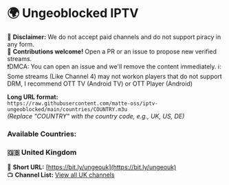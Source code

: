 # 🌍 Ungeoblocked IPTV  

🚫 **Disclaimer:** We do not accept paid channels and do not support piracy in any form.  
🤝 **Contributions welcome!** Open a PR or an issue to propose new verified streams.  
❗DMCA: You can open an issue and we'll remove the content immediately.
ℹ️: Some streams (Like Channel 4) may not workon players that do not support DRM, I recommend OTT TV (Android TV) or OTT Player (Android)

**Long URL format:**  
`https://raw.githubusercontent.com/matte-oss/iptv-ungeoblocked/main/countries/COUNTRY.m3u`  
*(Replace "COUNTRY" with the country code, e.g., UK, US, DE)*  

### **Available Countries:**  

### 🇬🇧 United Kingdom  
🔗 **Short URL:** [https://bit.ly/ungeouk](https://bit.ly/ungeouk)  
📺 **Channel List:** [View all UK channels](https://github.com/matte-oss/iptv-ungeoblocked/blob/main/ch-list/uk.md)  
